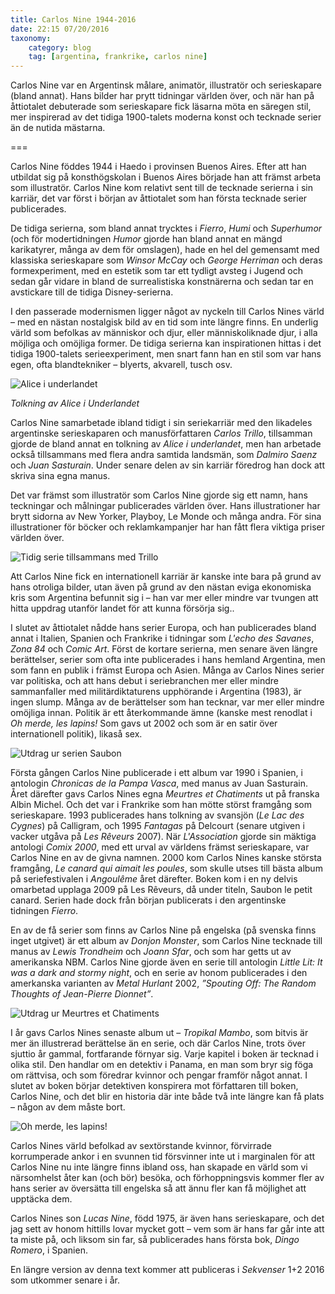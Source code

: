```yaml
---
title: Carlos Nine 1944-2016
date: 22:15 07/20/2016
taxonomy:
    category: blog
    tag: [argentina, frankrike, carlos nine]
---
```


Carlos Nine var en Argentinsk målare, animatör, illustratör och serieskapare (bland annat). Hans bilder har prytt tidningar världen över, och när han på åttiotalet debuterade som serieskapare fick läsarna möta en säregen stil, mer inspirerad av det tidiga 1900-talets moderna konst och tecknade serier än de nutida mästarna.

===

Carlos Nine föddes 1944 i Haedo i provinsen Buenos Aires.  Efter att han utbildat sig på konsthögskolan i Buenos Aires började han att främst arbeta som illustratör. Carlos Nine kom relativt sent till de tecknade serierna i sin karriär, det var först i början av åttiotalet som han första tecknade serier publicerades.

De tidiga serierna, som bland annat trycktes i _Fierro_, _Humi_ och _Superhumor_ (och för modertidningen _Humor_ gjorde han bland annat en mängd karikatyrer, många av dem för omslagen), hade en hel del gemensamt med klassiska serieskapare som *Winsor McCay* och *George Herriman* och deras formexperiment, med en estetik som tar ett tydligt avsteg i Jugend och sedan går vidare in bland de surrealistiska konstnärerna och sedan tar en avstickare till de tidiga Disney-serierna.

I den passerade modernismen ligger något av nyckeln till Carlos Nines värld – med en nästan nostalgisk bild av en tid som inte längre finns. En underlig värld som befolkas av människor och djur, eller människoliknade djur, i alla möjliga och omöjliga former. De tidiga serierna kan inspirationen hittas i det tidiga 1900-talets serieexperiment, men snart fann han en stil som var hans egen, ofta blandtekniker – blyerts, akvarell, tusch osv.

![Alice i underlandet](Alicia-1.jpg)

_Tolkning av Alice i Underlandet_

Carlos Nine samarbetade ibland tidigt i sin seriekarriär med den likadeles argentinske serieskaparen och manusförfattaren *Carlos Trillo*, tillsamman gjorde de bland annat en tolkning av _Alice i underlandet_, men han arbetade också tillsammans med flera andra samtida landsmän, som *Dalmiro Saenz* och  *Juan Sasturain*. Under senare delen av sin karriär föredrog han dock att skriva sina egna manus.

Det var främst som illustratör som Carlos Nine gjorde sig ett namn, hans teckningar och målningar publicerades världen över. Hans illustrationer har brytt sidorna av New Yorker, Playboy, Le Monde och många andra. För sina illustrationer för böcker och reklamkampanjer har han fått flera viktiga priser världen över.

![Tidig serie tillsammans med Trillo](IMG_244.jpg)

Att Carlos Nine fick en internationell karriär är kanske inte bara på grund av hans otroliga bilder, utan även på grund av den nästan eviga ekonomiska kris som Argentina befunnit sig i – han var mer eller mindre var tvungen att hitta uppdrag utanför landet för att kunna försörja sig..

I slutet av åttiotalet nådde hans serier Europa, och han publicerades bland annat i Italien, Spanien och Frankrike i tidningar som _L'echo des Savanes_, _Zona 84_ och _Comic Art_. Först de kortare serierna, men senare även längre berättelser, serier som ofta inte publicerades i hans hemland Argentina, men som fann en publik i främst Europa och Asien. Många av Carlos Nines serier var politiska, och att hans debut i seriebranchen mer eller mindre sammanfaller med militärdiktaturens upphörande i Argentina (1983), är ingen slump. Många av de berättelser som han tecknar, var mer eller mindre omöjliga innan. Politik är ett återkommande ämne (kanske mest renodlat i _Oh merde, les lapins!_ Som gavs ut 2002 och som är en satir över internationell politik), likaså sex.

![Utdrag ur serien Saubon](tumblr_o8s7icq1Ro1tsqumwo1_1280.jpg)

Första gången Carlos Nine publicerade i ett album var 1990 i Spanien, i antologin _Chronicas de la Pampa Vasca_, med manus av Juan Sasturain. Året därefter gavs Carlos Nines egna _Meurtres et Chatiments_ ut på franska Albin Michel. Och det var i Frankrike som han mötte störst framgång som serieskapare. 1993 publicerades hans tolkning av svansjön (_Le Lac des Cygnes_) på Calligram, och 1995 _Fantagas_ på Delcourt (senare utgiven i vacker utgåva på *Les Rêveurs* 2007). När *L'Association* gjorde sin mäktiga antologi _Comix 2000_, med ett urval av världens främst serieskapare, var Carlos Nine en av de givna namnen. 2000 kom Carlos Nines kanske största framgång, _Le canard qui aimait les poules_, som skulle utses till bästa album på seriefestivalen i *Angoulême* året därefter. Boken kom i en ny delvis omarbetad upplaga 2009 på  Les Rêveurs, då under titeln, Saubon le petit canard. Serien hade dock från början publicerats i den argentinske tidningen _Fierro_.

En av de få serier som finns av Carlos Nine på engelska (på svenska finns inget utgivet) är ett album av _Donjon Monster_, som Carlos Nine tecknade till  manus av *Lewis Trondheim* och *Joann Sfar*, och som har getts ut av amerikanska NBM. Carlos Nine gjorde även en serie till antologin _Little Lit: It was a dark and stormy night_, och en serie av honom publicerades i den amerkanska varianten av _Metal Hurlant_ 2002, _”Spouting Off: The Random Thoughts of Jean-Pierre Dionnet”_.

![Utdrag ur Meurtres et Chatiments](nine_meurtres_2.jpg)

I år gavs Carlos Nines senaste album ut – _Tropikal Mambo_, som bitvis är mer än illustrerad berättelse än en serie, och där Carlos Nine, trots över sjuttio år gammal, fortfarande förnyar sig. Varje kapitel i boken är tecknad i olika stil. Den handlar om en detektiv i Panama, en man som bryr sig föga om rättvisa, och som föredrar kvinnor och pengar framför något annat. I slutet av boken börjar detektiven konspirera mot författaren till boken, Carlos Nine, och det blir en historia där inte både två inte längre kan få plats – någon av dem måste bort.

![Oh merde, les lapins!](lapins.png)

Carlos Nines värld befolkad av sextörstande kvinnor, förvirrade korrumperade ankor i en svunnen tid försvinner inte ut i marginalen för att Carlos Nine nu inte längre finns ibland oss, han skapade en värld som vi närsomhelst åter kan (och bör) besöka, och förhoppningsvis kommer fler av hans serier av översätta till engelska så att ännu fler kan få möjlighet att upptäcka dem.

Carlos Nines son *Lucas Nine*, född 1975, är även hans serieskapare, och det jag sett av honom hittills lovar mycket gott – vem som är hans far går inte att ta miste på, och liksom sin far, så publicerades hans första bok, _Dingo Romero_, i Spanien.

En längre version av denna text kommer att publiceras i _Sekvenser_ 1+2 2016 som utkommer senare i år.
